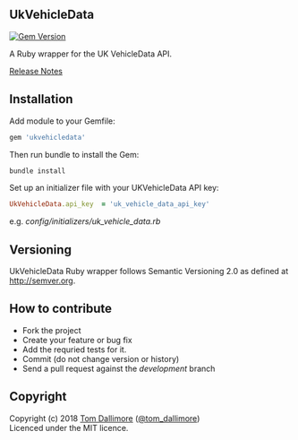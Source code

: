 ## UkVehicleData

[![Gem Version](https://badge.fury.io/rb/ukvehicledata.svg)](https://badge.fury.io/rb/ukvehicledata)

A Ruby wrapper for the UK VehicleData API.

[Release Notes](http://release.tomdallimore.com/projects/ukvehicledata)

## Installation

Add module to your Gemfile:

```ruby
gem 'ukvehicledata'
```

Then run bundle to install the Gem:

```sh
bundle install
```

Set up an initializer file with your UKVehicleData API key:

```ruby
UkVehicleData.api_key  = 'uk_vehicle_data_api_key'
```
e.g. *config/initializers/uk_vehicle_data.rb*

## Versioning

UkVehicleData Ruby wrapper follows Semantic Versioning 2.0 as defined at
<http://semver.org>.

## How to contribute

* Fork the project
* Create your feature or bug fix
* Add the requried tests for it.
* Commit (do not change version or history)
* Send a pull request against the *development* branch

## Copyright
Copyright (c) 2018 [Tom Dallimore](http://www.tomdallimore.com/?utm_source=ukvehicledata&utm_medium=website&utm_campaign=tomdallimore) ([@tom_dallimore](http://twitter.com/tom_dallimore))  
Licenced under the MIT licence.

